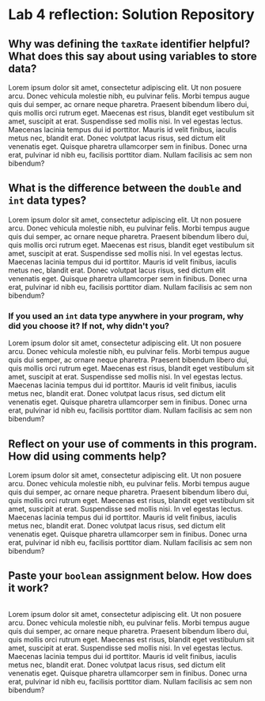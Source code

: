 # Lab 4 reflection: Solution Repository

## Why was defining the `taxRate` identifier helpful? What does this say about using variables to store data?

Lorem ipsum dolor sit amet, consectetur adipiscing elit. Ut non posuere arcu. Donec vehicula molestie nibh, eu pulvinar felis. Morbi tempus augue quis dui semper, ac ornare neque pharetra. Praesent bibendum libero dui, quis mollis orci rutrum eget. Maecenas est risus, blandit eget vestibulum sit amet, suscipit at erat. Suspendisse sed mollis nisi. In vel egestas lectus. Maecenas lacinia tempus dui id porttitor. Mauris id velit finibus, iaculis metus nec, blandit erat. Donec volutpat lacus risus, sed dictum elit venenatis eget. Quisque pharetra ullamcorper sem in finibus. Donec urna erat, pulvinar id nibh eu, facilisis porttitor diam. Nullam facilisis ac sem non bibendum?


## What is the difference between the `double` and `int` data types? 

Lorem ipsum dolor sit amet, consectetur adipiscing elit. Ut non posuere arcu. Donec vehicula molestie nibh, eu pulvinar felis. Morbi tempus augue quis dui semper, ac ornare neque pharetra. Praesent bibendum libero dui, quis mollis orci rutrum eget. Maecenas est risus, blandit eget vestibulum sit amet, suscipit at erat. Suspendisse sed mollis nisi. In vel egestas lectus. Maecenas lacinia tempus dui id porttitor. Mauris id velit finibus, iaculis metus nec, blandit erat. Donec volutpat lacus risus, sed dictum elit venenatis eget. Quisque pharetra ullamcorper sem in finibus. Donec urna erat, pulvinar id nibh eu, facilisis porttitor diam. Nullam facilisis ac sem non bibendum?


### If you used an `int` data type anywhere in your program, why did you choose it? If not, why didn't you?

Lorem ipsum dolor sit amet, consectetur adipiscing elit. Ut non posuere arcu. Donec vehicula molestie nibh, eu pulvinar felis. Morbi tempus augue quis dui semper, ac ornare neque pharetra. Praesent bibendum libero dui, quis mollis orci rutrum eget. Maecenas est risus, blandit eget vestibulum sit amet, suscipit at erat. Suspendisse sed mollis nisi. In vel egestas lectus. Maecenas lacinia tempus dui id porttitor. Mauris id velit finibus, iaculis metus nec, blandit erat. Donec volutpat lacus risus, sed dictum elit venenatis eget. Quisque pharetra ullamcorper sem in finibus. Donec urna erat, pulvinar id nibh eu, facilisis porttitor diam. Nullam facilisis ac sem non bibendum?


## Reflect on your use of comments in this program. How did using comments help?

Lorem ipsum dolor sit amet, consectetur adipiscing elit. Ut non posuere arcu. Donec vehicula molestie nibh, eu pulvinar felis. Morbi tempus augue quis dui semper, ac ornare neque pharetra. Praesent bibendum libero dui, quis mollis orci rutrum eget. Maecenas est risus, blandit eget vestibulum sit amet, suscipit at erat. Suspendisse sed mollis nisi. In vel egestas lectus. Maecenas lacinia tempus dui id porttitor. Mauris id velit finibus, iaculis metus nec, blandit erat. Donec volutpat lacus risus, sed dictum elit venenatis eget. Quisque pharetra ullamcorper sem in finibus. Donec urna erat, pulvinar id nibh eu, facilisis porttitor diam. Nullam facilisis ac sem non bibendum?


## Paste your `boolean` assignment below. How does it work?

```java

```

Lorem ipsum dolor sit amet, consectetur adipiscing elit. Ut non posuere arcu. Donec vehicula molestie nibh, eu pulvinar felis. Morbi tempus augue quis dui semper, ac ornare neque pharetra. Praesent bibendum libero dui, quis mollis orci rutrum eget. Maecenas est risus, blandit eget vestibulum sit amet, suscipit at erat. Suspendisse sed mollis nisi. In vel egestas lectus. Maecenas lacinia tempus dui id porttitor. Mauris id velit finibus, iaculis metus nec, blandit erat. Donec volutpat lacus risus, sed dictum elit venenatis eget. Quisque pharetra ullamcorper sem in finibus. Donec urna erat, pulvinar id nibh eu, facilisis porttitor diam. Nullam facilisis ac sem non bibendum?

